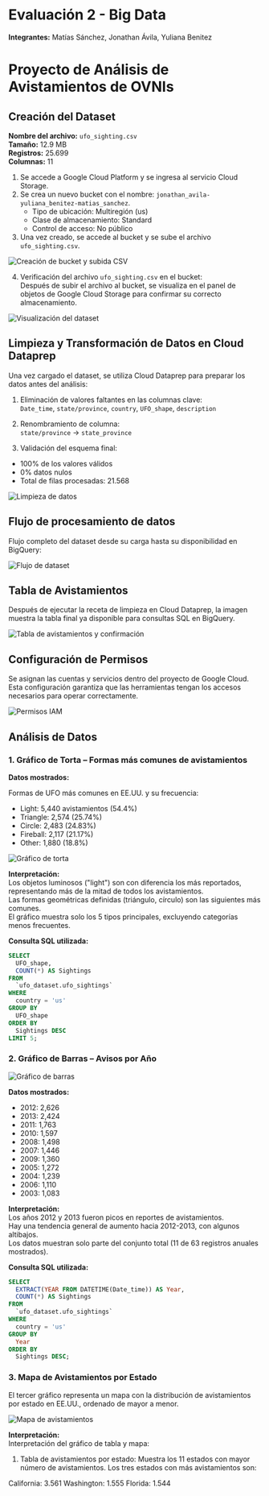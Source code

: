 
# Evaluación 2 - Big Data

**Integrantes:** Matías Sánchez, Jonathan Ávila, Yuliana Benitez

# Proyecto de Análisis de Avistamientos de OVNIs

## Creación del Dataset

**Nombre del archivo:** `ufo_sighting.csv`  
**Tamaño:** 12.9 MB  
**Registros:** 25.699  
**Columnas:** 11  

1. Se accede a Google Cloud Platform y se ingresa al servicio Cloud Storage.
2. Se crea un nuevo bucket con el nombre: `jonathan_avila-yuliana_benitez-matias_sanchez`.
   - Tipo de ubicación: Multiregión (us)
   - Clase de almacenamiento: Standard
   - Control de acceso: No público
3. Una vez creado, se accede al bucket y se sube el archivo `ufo_sighting.csv`.

![Creación de bucket y subida CSV](https://github.com/user-attachments/assets/bb05351a-6d51-4e77-afe8-db6b6e136355)

4. Verificación del archivo `ufo_sighting.csv` en el bucket:  
Después de subir el archivo al bucket, se visualiza en el panel de objetos de Google Cloud Storage para confirmar su correcto almacenamiento.

![Visualización del dataset](https://github.com/user-attachments/assets/0c422a73-9f72-4fc7-a580-adbd64093058)

## Limpieza y Transformación de Datos en Cloud Dataprep

Una vez cargado el dataset, se utiliza Cloud Dataprep para preparar los datos antes del análisis:

1. Eliminación de valores faltantes en las columnas clave:  
`Date_time`, `state/province`, `country`, `UFO_shape`, `description`

2. Renombramiento de columna:  
`state/province` → `state_province`

3. Validación del esquema final:  
- 100% de los valores válidos  
- 0% datos nulos  
- Total de filas procesadas: 21.568

![Limpieza de datos](https://github.com/user-attachments/assets/78eb8e9c-3004-4721-b27c-b39f9bc6eda3)

## Flujo de procesamiento de datos

Flujo completo del dataset desde su carga hasta su disponibilidad en BigQuery:

![Flujo de dataset](https://github.com/user-attachments/assets/d45aeacc-b303-4d08-8670-019309d69e65)

## Tabla de Avistamientos

Después de ejecutar la receta de limpieza en Cloud Dataprep, la imagen muestra la tabla final ya disponible para consultas SQL en BigQuery.

![Tabla de avistamientos y confirmación](https://github.com/user-attachments/assets/f9387969-c49e-4a47-aefd-4e2cce81c7d2)

## Configuración de Permisos

Se asignan las cuentas y servicios dentro del proyecto de Google Cloud. Esta configuración garantiza que las herramientas tengan los accesos necesarios para operar correctamente.

![Permisos IAM](https://github.com/user-attachments/assets/76452845-4b72-437e-9694-faaf2042e70d)

## Análisis de Datos

### 1. Gráfico de Torta – Formas más comunes de avistamientos

**Datos mostrados:**  

Formas de UFO más comunes en EE.UU. y su frecuencia:
- Light: 5,440 avistamientos (54.4%)
- Triangle: 2,574 (25.74%)
- Circle: 2,483 (24.83%)
- Fireball: 2,117 (21.17%)
- Other: 1,880 (18.8%)


![Gráfico de torta](https://github.com/user-attachments/assets/a31e9378-bfd3-46e2-b44b-70ed533649af)


**Interpretación:**  
Los objetos luminosos ("light") son con diferencia los más reportados, representando más de la mitad de todos los avistamientos.  
Las formas geométricas definidas (triángulo, círculo) son las siguientes más comunes.  
El gráfico muestra solo los 5 tipos principales, excluyendo categorías menos frecuentes.

**Consulta SQL utilizada:**
```sql
SELECT 
  UFO_shape,
  COUNT(*) AS Sightings
FROM 
  `ufo_dataset.ufo_sightings`
WHERE 
  country = 'us'
GROUP BY 
  UFO_shape
ORDER BY 
  Sightings DESC
LIMIT 5;
```

### 2. Gráfico de Barras – Avisos por Año

![Gráfico de barras](https://github.com/user-attachments/assets/4cb2443f-8009-4d9c-a9c7-f86cfbd826cf)

**Datos mostrados:**
- 2012: 2,626
- 2013: 2,424
- 2011: 1,763
- 2010: 1,597
- 2008: 1,498
- 2007: 1,446
- 2009: 1,360
- 2005: 1,272
- 2004: 1,239
- 2006: 1,110
- 2003: 1,083

**Interpretación:**  
Los años 2012 y 2013 fueron picos en reportes de avistamientos.  
Hay una tendencia general de aumento hacia 2012-2013, con algunos altibajos.  
Los datos muestran solo parte del conjunto total (11 de 63 registros anuales mostrados).

**Consulta SQL utilizada:**
```sql
SELECT 
  EXTRACT(YEAR FROM DATETIME(Date_time)) AS Year,
  COUNT(*) AS Sightings
FROM 
  `ufo_dataset.ufo_sightings`
WHERE 
  country = 'us'
GROUP BY 
  Year
ORDER BY 
  Sightings DESC;
```

### 3. Mapa de Avistamientos por Estado

El tercer gráfico representa un mapa con la distribución de avistamientos por estado en EE.UU., ordenado de mayor a menor.

![Mapa de avistamientos](https://github.com/user-attachments/assets/86ae55de-b404-499e-a1ae-d25ac1e25429)

**Interpretación:**  
Interpretación del gráfico de tabla y mapa:
1. Tabla de avistamientos por estado:
Muestra los 11 estados con mayor número de avistamientos.
Los tres estados con más avistamientos son:

California: 3.561
Washington: 1.555
Florida: 1.544
